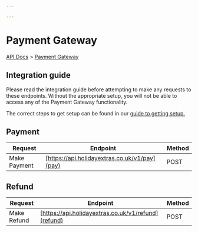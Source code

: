 ```yaml
---

---
```


# Payment Gateway

[API Docs](/hxapi/) > [Payment Gateway](index)

## Integration guide

Please read the integration guide before attempting to make any requests to these endpoints. Without the appropriate setup, you will not be able to access any of the Payment Gateway functionality.

The correct steps to get setup can be found in our [guide to getting setup.](integration)

## Payment

| Request | Endpoint | Method |
| ------- | -------- | ------ |
| Make Payment | [https://api.holidayextras.co.uk/v1/pay](pay) | POST |

## Refund

| Request | Endpoint | Method |
| ------- | -------- | ------ |
| Make Refund | [https://api.holidayextras.co.uk/v1/refund](refund) | POST |
